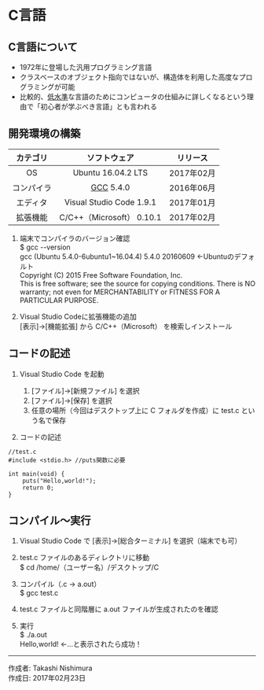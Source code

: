 # C言語

## C言語について

* 1972年に登場した汎用プログラミング言語
* クラスベースのオブジェクト指向ではないが、構造体を利用した高度なプログラミングが可能
* 比較的、[低水準](http://bit.ly/2meoB4s)な言語のためにコンピュータの仕組みに詳しくなるという理由で「初心者が学ぶべき言語」とも言われる

## 開発環境の構築

|カテゴリ|ソフトウェア|リリース|
|:--:|:--:|:--:|
|OS|Ubuntu 16.04.2 LTS|2017年02月|
|コンパイラ|[GCC](http://bit.ly/2kOadCN) 5.4.0 |2016年06月|
|エディタ|Visual Studio Code 1.9.1|2017年01月|
|拡張機能|C/C++（Microsoft） 0.10.1|2017年02月|

1. 端末でコンパイラのバージョン確認  
    $ gcc --version  
    gcc (Ubuntu 5.4.0-6ubuntu1~16.04.4) 5.4.0 20160609 ←Ubuntuのデフォルト  
    Copyright (C) 2015 Free Software Foundation, Inc.  
    This is free software; see the source for copying conditions.  There is NO  
    warranty; not even for MERCHANTABILITY or FITNESS FOR A PARTICULAR PURPOSE.

1. Visual Studio Codeに拡張機能の追加  
    [表示]→[機能拡張] から C/C++（Microsoft） を検索しインストール

## コードの記述

1. Visual Studio Code を起動
    1. [ファイル]→[新規ファイル] を選択
    1. [ファイル]→[保存] を選択
    1. 任意の場所（今回はデスクトップ上に C フォルダを作成）に test.c という名で保存

1. コードの記述
```
//test.c
#include <stdio.h> //puts関数に必要

int main(void) {
    puts("Hello,world!");
    return 0;
}
```

## コンパイル〜実行

1. Visual Studio Code で [表示]→[総合ターミナル] を選択（端末でも可）

1. test.c ファイルのあるディレクトリに移動  
$ cd /home/（ユーザー名）/デスクトップ/C

1. コンパイル（.c → a.out）  
$ gcc test.c

1. test.c ファイルと同階層に a.out ファイルが生成されたのを確認

1. 実行  
$ ./a.out  
Hello,world! ←…と表示されたら成功！

***
作成者: Takashi Nishimura  
作成日: 2017年02月23日
